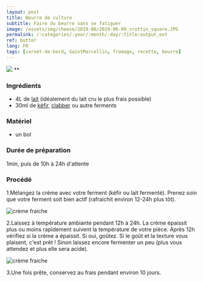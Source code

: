 ```yaml
---
layout: post
title: Beurre de culture
subtitle: Faire du beurre sans se fatiguer
image: /assets/img/cheese/2019-08/2019-06-09_crottin_square.JPG
permalink: /:categories/:year/:month/:day/:title:output_ext
ref: butter
lang: FR
tags: [carnet-de-bord, SaintMarcellin, fromage, recette, beurre]
---
```


![]({{site.baseurl}}/assets/img/cheese/2019-09/.JPG)
**

<!--excerpt.start-->

<!--excerpt.end-->


### Ingrédients

- 4L de [lait]({{site.baseurl}}/2019/03/02/lait-cru.html) (idéalement du lait cru le plus frais possible)
- 30ml de [kéfir]({{site.baseurl}}/2019/05/22/culture-de-demarrage.html), [clabber]({{site.baseurl}}/2019/06/14/faire-son-levain-de-lait.html) ou autre ferments

### Matériel

- un bol


### Durée de préparation

1min, puis de 10h à 24h d'attente

### Procédé

1.Mélangez la crème avec votre ferment (kéfir ou lait fermenté). Prenez soin que votre ferment soit bien actif (rafraichit environ 12-24h plus tôt).

![crème fraiche]({{site.baseurl}}/assets/img/cheese/2019-06/creme-fraiche-recette-1.jpg)

2.Laissez à température ambiante pendant 12h à 24h. La crème épaissit plus ou moins rapidement suivent la température de votre pièce. 
Après 12h vérifiez si la crème a épaissit. Si oui, goûtez. Si le goût et la texture vous plaisent, c'est prêt ! Sinon laissez encore fermenter un peu (plus vous attendez et plus elle sera acide).

![crème fraiche]({{site.baseurl}}/assets/img/cheese/2019-06/creme-fraiche-recette-2.jpg)

3.Une fois prête, conservez au frais pendant environ 10 jours.
